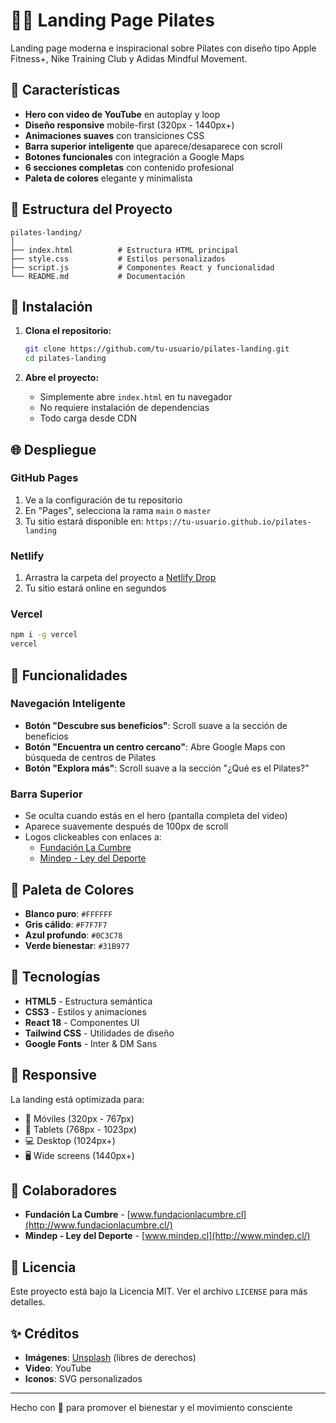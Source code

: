 # 🧘‍♀️ Landing Page Pilates

Landing page moderna e inspiracional sobre Pilates con diseño tipo Apple Fitness+, Nike Training Club y Adidas Mindful Movement.

## 🎨 Características

- **Hero con video de YouTube** en autoplay y loop
- **Diseño responsive** mobile-first (320px - 1440px+)
- **Animaciones suaves** con transiciones CSS
- **Barra superior inteligente** que aparece/desaparece con scroll
- **Botones funcionales** con integración a Google Maps
- **6 secciones completas** con contenido profesional
- **Paleta de colores** elegante y minimalista

## 📁 Estructura del Proyecto

```
pilates-landing/
│
├── index.html          # Estructura HTML principal
├── style.css           # Estilos personalizados
├── script.js           # Componentes React y funcionalidad
└── README.md           # Documentación
```

## 🚀 Instalación

1. **Clona el repositorio:**
   ```bash
   git clone https://github.com/tu-usuario/pilates-landing.git
   cd pilates-landing
   ```

2. **Abre el proyecto:**
   - Simplemente abre `index.html` en tu navegador
   - No requiere instalación de dependencias
   - Todo carga desde CDN

## 🌐 Despliegue

### GitHub Pages

1. Ve a la configuración de tu repositorio
2. En "Pages", selecciona la rama `main` o `master`
3. Tu sitio estará disponible en: `https://tu-usuario.github.io/pilates-landing`

### Netlify

1. Arrastra la carpeta del proyecto a [Netlify Drop](https://app.netlify.com/drop)
2. Tu sitio estará online en segundos

### Vercel

```bash
npm i -g vercel
vercel
```

## 🎯 Funcionalidades

### Navegación Inteligente

- **Botón "Descubre sus beneficios"**: Scroll suave a la sección de beneficios
- **Botón "Encuentra un centro cercano"**: Abre Google Maps con búsqueda de centros de Pilates
- **Botón "Explora más"**: Scroll suave a la sección "¿Qué es el Pilates?"

### Barra Superior

- Se oculta cuando estás en el hero (pantalla completa del video)
- Aparece suavemente después de 100px de scroll
- Logos clickeables con enlaces a:
  - [Fundación La Cumbre](http://www.fundacionlacumbre.cl/)
  - [Mindep - Ley del Deporte](http://www.mindep.cl/)

## 🎨 Paleta de Colores

- **Blanco puro**: `#FFFFFF`
- **Gris cálido**: `#F7F7F7`
- **Azul profundo**: `#0C3C78`
- **Verde bienestar**: `#31B977`

## 🔧 Tecnologías

- **HTML5** - Estructura semántica
- **CSS3** - Estilos y animaciones
- **React 18** - Componentes UI
- **Tailwind CSS** - Utilidades de diseño
- **Google Fonts** - Inter & DM Sans

## 📱 Responsive

La landing está optimizada para:
- 📱 Móviles (320px - 767px)
- 📱 Tablets (768px - 1023px)
- 💻 Desktop (1024px+)
- 🖥️ Wide screens (1440px+)

## 🤝 Colaboradores

- **Fundación La Cumbre** - [www.fundacionlacumbre.cl](http://www.fundacionlacumbre.cl/)
- **Mindep - Ley del Deporte** - [www.mindep.cl](http://www.mindep.cl/)

## 📄 Licencia

Este proyecto está bajo la Licencia MIT. Ver el archivo `LICENSE` para más detalles.

## ✨ Créditos

- **Imágenes**: [Unsplash](https://unsplash.com) (libres de derechos)
- **Video**: YouTube
- **Iconos**: SVG personalizados

---

Hecho con 💚 para promover el bienestar y el movimiento consciente
